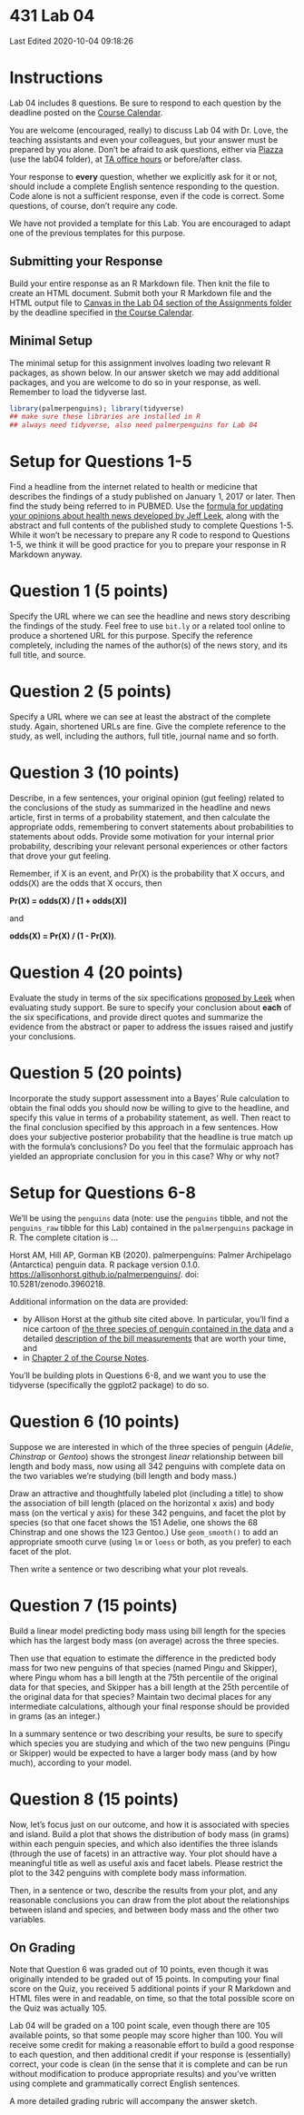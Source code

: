 431 Lab 04
================
Last Edited 2020-10-04 09:18:26

# Instructions

Lab 04 includes 8 questions. Be sure to respond to each question by the
deadline posted on the [Course
Calendar](https://thomaselove.github.io/431/calendar.html).

You are welcome (encouraged, really) to discuss Lab 04 with Dr. Love,
the teaching assistants and even your colleagues, but your answer must
be prepared by you alone. Don’t be afraid to ask questions, either via
[Piazza](https://piazza.com/case/fall2020/pqhs431) (use the lab04
folder), at [TA office
hours](https://thomaselove.github.io/431/contact.html) or before/after
class.

Your response to **every** question, whether we explicitly ask for it or
not, should include a complete English sentence responding to the
question. Code alone is not a sufficient response, even if the code is
correct. Some questions, of course, don’t require any code.

We have not provided a template for this Lab. You are encouraged to
adapt one of the previous templates for this purpose.

## Submitting your Response

Build your entire response as an R Markdown file. Then knit the file to
create an HTML document. Submit both your R Markdown file and the HTML
output file to [Canvas in the Lab 04 section of the Assignments
folder](https://canvas.case.edu) by the deadline specified in [the
Course Calendar](https://thomaselove.github.io/431/calendar.html).

## Minimal Setup

The minimal setup for this assignment involves loading two relevant R
packages, as shown below. In our answer sketch we may add additional
packages, and you are welcome to do so in your response, as well.
Remember to load the tidyverse last.

``` r
library(palmerpenguins); library(tidyverse)
## make sure these libraries are installed in R
## always need tidyverse, also need palmerpenguins for Lab 04
```

# Setup for Questions 1-5

Find a headline from the internet related to health or medicine that
describes the findings of a study published on January 1, 2017 or later.
Then find the study being referred to in PUBMED. Use the [formula for
updating your opinions about health news developed by Jeff
Leek](http://fivethirtyeight.com/features/a-formula-for-decoding-health-news/),
along with the abstract and full contents of the published study to
complete Questions 1-5. While it won’t be necessary to prepare any R
code to respond to Questions 1-5, we think it will be good practice for
you to prepare your response in R Markdown anyway.

# Question 1 (5 points)

Specify the URL where we can see the headline and news story describing
the findings of the study. Feel free to use `bit.ly` or a related tool
online to produce a shortened URL for this purpose. Specify the
reference completely, including the names of the author(s) of the news
story, and its full title, and source.

# Question 2 (5 points)

Specify a URL where we can see at least the abstract of the complete
study. Again, shortened URLs are fine. Give the complete reference to
the study, as well, including the authors, full title, journal name and
so forth.

# Question 3 (10 points)

Describe, in a few sentences, your original opinion (gut feeling)
related to the conclusions of the study as summarized in the headline
and news article, first in terms of a probability statement, and then
calculate the appropriate odds, remembering to convert statements about
probabilities to statements about odds. Provide some motivation for your
internal prior probability, describing your relevant personal
experiences or other factors that drove your gut feeling.

Remember, if X is an event, and Pr(X) is the probability that X occurs,
and odds(X) are the odds that X occurs, then

**Pr(X) = odds(X) / \[1 + odds(X)\]**

and

**odds(X) = Pr(X) / (1 - Pr(X))**.

# Question 4 (20 points)

Evaluate the study in terms of the six specifications [proposed by
Leek](http://fivethirtyeight.com/features/a-formula-for-decoding-health-news/)
when evaluating study support. Be sure to specify your conclusion about
**each** of the six specifications, and provide direct quotes and
summarize the evidence from the abstract or paper to address the issues
raised and justify your conclusions.

# Question 5 (20 points)

Incorporate the study support assessment into a Bayes’ Rule calculation
to obtain the final odds you should now be willing to give to the
headline, and specify this value in terms of a probability statement, as
well. Then react to the final conclusion specified by this approach in a
few sentences. How does your subjective posterior probability that the
headline is true match up with the formula’s conclusions? Do you feel
that the formulaic approach has yielded an appropriate conclusion for
you in this case? Why or why not?

# Setup for Questions 6-8

We’ll be using the `penguins` data (note: use the `penguins` tibble, and
not the `penguins_raw` tibble for this Lab) contained in the
`palmerpenguins` package in R. The complete citation is …

Horst AM, Hill AP, Gorman KB (2020). palmerpenguins: Palmer Archipelago
(Antarctica) penguin data. R package version 0.1.0.
<https://allisonhorst.github.io/palmerpenguins/>. doi:
10.5281/zenodo.3960218.

Additional information on the data are provided:

  - by Allison Horst at the github site cited above. In particular,
    you’ll find a nice cartoon of [the three species of penguin
    contained in the
    data](https://github.com/allisonhorst/palmerpenguins#meet-the-palmer-penguins)
    and a detailed [description of the bill
    measurements](https://github.com/allisonhorst/palmerpenguins#bill-dimensions)
    that are worth your time, and
  - in [Chapter 2 of the Course
    Notes](https://thomaselove.github.io/431-notes/looking-at-the-palmer-penguins.html).

You’ll be building plots in Questions 6-8, and we want you to use the
tidyverse (specifically the ggplot2 package) to do so.

# Question 6 (10 points)

Suppose we are interested in which of the three species of penguin
(*Adelie*, *Chinstrap* or *Gentoo*) shows the strongest *linear*
relationship between bill length and body mass, now using all 342
penguins with complete data on the two variables we’re studying (bill
length and body mass.)

Draw an attractive and thoughtfully labeled plot (including a title) to
show the association of bill length (placed on the horizontal x axis)
and body mass (on the vertical y axis) for these 342 penguins, and facet
the plot by species (so that one facet shows the 151 Adelie, one shows
the 68 Chinstrap and one shows the 123 Gentoo.) Use `geom_smooth()` to
add an appropriate smooth curve (using `lm` or `loess` or both, as you
prefer) to each facet of the plot.

Then write a sentence or two describing what your plot reveals.

# Question 7 (15 points)

Build a linear model predicting body mass using bill length for the
species which has the largest body mass (on average) across the three
species.

Then use that equation to estimate the difference in the predicted body
mass for two new penguins of that species (named Pingu and Skipper),
where Pingu whom has a bill length at the 75th percentile of the
original data for that species, and Skipper has a bill length at the
25th percentile of the original data for that species? Maintain two
decimal places for any intermediate calculations, although your final
response should be provided in grams (as an integer.)

In a summary sentence or two describing your results, be sure to specify
which species you are studying and which of the two new penguins (Pingu
or Skipper) would be expected to have a larger body mass (and by how
much), according to your model.

# Question 8 (15 points)

Now, let’s focus just on our outcome, and how it is associated with
species and island. Build a plot that shows the distribution of body
mass (in grams) within each penguin species, and which also identifies
the three islands (through the use of facets) in an attractive way. Your
plot should have a meaningful title as well as useful axis and facet
labels. Please restrict the plot to the 342 penguins with complete body
mass information.

Then, in a sentence or two, describe the results from your plot, and any
reasonable conclusions you can draw from the plot about the
relationships between island and species, and between body mass and the
other two variables.

## On Grading

Note that Question 6 was graded out of 10 points, even though it was
originally intended to be graded out of 15 points. In computing your
final score on the Quiz, you received 5 additional points if your R
Markdown and HTML files were in and readable, on time, so that the total
possible score on the Quiz was actually 105.

Lab 04 will be graded on a 100 point scale, even though there are 105
available points, so that some people may score higher than 100. You
will receive some credit for making a reasonable effort to build a good
response to each question, and then additional credit if your response
is (essentially) correct, your code is clean (in the sense that it is
complete and can be run without modification to produce appropriate
results) and you’ve written using complete and grammatically correct
English sentences.

A more detailed grading rubric will accompany the answer sketch.
